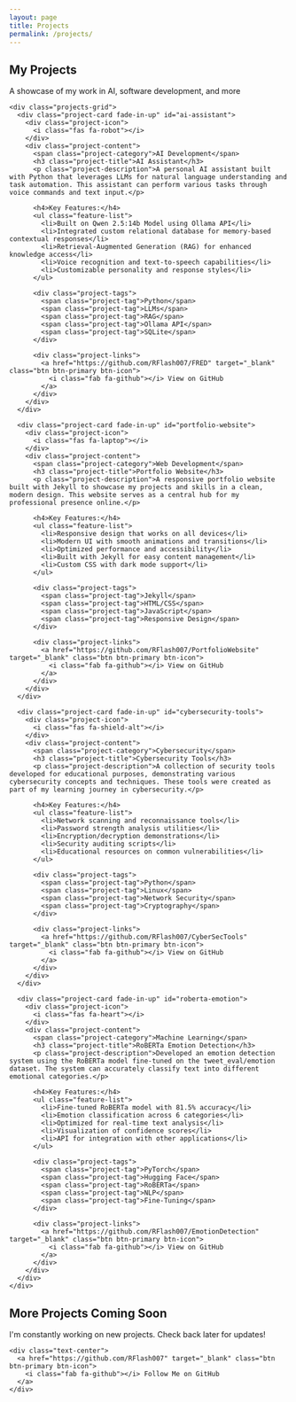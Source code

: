 ```yaml
---
layout: page
title: Projects
permalink: /projects/
---
```


<section class="section">
  <div class="wrapper">
    <div class="section-title">
      <h1 class="fade-in">My Projects</h1>
      <p>A showcase of my work in AI, software development, and more</p>
    </div>
    
    <div class="projects-grid">
      <div class="project-card fade-in-up" id="ai-assistant">
        <div class="project-icon">
          <i class="fas fa-robot"></i>
        </div>
        <div class="project-content">
          <span class="project-category">AI Development</span>
          <h3 class="project-title">AI Assistant</h3>
          <p class="project-description">A personal AI assistant built with Python that leverages LLMs for natural language understanding and task automation. This assistant can perform various tasks through voice commands and text input.</p>
          
          <h4>Key Features:</h4>
          <ul class="feature-list">
            <li>Built on Qwen 2.5:14b Model using Ollama API</li>
            <li>Integrated custom relational database for memory-based contextual responses</li>
            <li>Retrieval-Augmented Generation (RAG) for enhanced knowledge access</li>
            <li>Voice recognition and text-to-speech capabilities</li>
            <li>Customizable personality and response styles</li>
          </ul>
          
          <div class="project-tags">
            <span class="project-tag">Python</span>
            <span class="project-tag">LLMs</span>
            <span class="project-tag">RAG</span>
            <span class="project-tag">Ollama API</span>
            <span class="project-tag">SQLite</span>
          </div>
          
          <div class="project-links">
            <a href="https://github.com/RFlash007/FRED" target="_blank" class="btn btn-primary btn-icon">
              <i class="fab fa-github"></i> View on GitHub
            </a>
          </div>
        </div>
      </div>
      
      <div class="project-card fade-in-up" id="portfolio-website">
        <div class="project-icon">
          <i class="fas fa-laptop"></i>
        </div>
        <div class="project-content">
          <span class="project-category">Web Development</span>
          <h3 class="project-title">Portfolio Website</h3>
          <p class="project-description">A responsive portfolio website built with Jekyll to showcase my projects and skills in a clean, modern design. This website serves as a central hub for my professional presence online.</p>
          
          <h4>Key Features:</h4>
          <ul class="feature-list">
            <li>Responsive design that works on all devices</li>
            <li>Modern UI with smooth animations and transitions</li>
            <li>Optimized performance and accessibility</li>
            <li>Built with Jekyll for easy content management</li>
            <li>Custom CSS with dark mode support</li>
          </ul>
          
          <div class="project-tags">
            <span class="project-tag">Jekyll</span>
            <span class="project-tag">HTML/CSS</span>
            <span class="project-tag">JavaScript</span>
            <span class="project-tag">Responsive Design</span>
          </div>
          
          <div class="project-links">
            <a href="https://github.com/RFlash007/PortfolioWebsite" target="_blank" class="btn btn-primary btn-icon">
              <i class="fab fa-github"></i> View on GitHub
            </a>
          </div>
        </div>
      </div>
      
      <div class="project-card fade-in-up" id="cybersecurity-tools">
        <div class="project-icon">
          <i class="fas fa-shield-alt"></i>
        </div>
        <div class="project-content">
          <span class="project-category">Cybersecurity</span>
          <h3 class="project-title">Cybersecurity Tools</h3>
          <p class="project-description">A collection of security tools developed for educational purposes, demonstrating various cybersecurity concepts and techniques. These tools were created as part of my learning journey in cybersecurity.</p>
          
          <h4>Key Features:</h4>
          <ul class="feature-list">
            <li>Network scanning and reconnaissance tools</li>
            <li>Password strength analysis utilities</li>
            <li>Encryption/decryption demonstrations</li>
            <li>Security auditing scripts</li>
            <li>Educational resources on common vulnerabilities</li>
          </ul>
          
          <div class="project-tags">
            <span class="project-tag">Python</span>
            <span class="project-tag">Linux</span>
            <span class="project-tag">Network Security</span>
            <span class="project-tag">Cryptography</span>
          </div>
          
          <div class="project-links">
            <a href="https://github.com/RFlash007/CyberSecTools" target="_blank" class="btn btn-primary btn-icon">
              <i class="fab fa-github"></i> View on GitHub
            </a>
          </div>
        </div>
      </div>
      
      <div class="project-card fade-in-up" id="roberta-emotion">
        <div class="project-icon">
          <i class="fas fa-heart"></i>
        </div>
        <div class="project-content">
          <span class="project-category">Machine Learning</span>
          <h3 class="project-title">RoBERTa Emotion Detection</h3>
          <p class="project-description">Developed an emotion detection system using the RoBERTa model fine-tuned on the tweet_eval/emotion dataset. The system can accurately classify text into different emotional categories.</p>
          
          <h4>Key Features:</h4>
          <ul class="feature-list">
            <li>Fine-tuned RoBERTa model with 81.5% accuracy</li>
            <li>Emotion classification across 6 categories</li>
            <li>Optimized for real-time text analysis</li>
            <li>Visualization of confidence scores</li>
            <li>API for integration with other applications</li>
          </ul>
          
          <div class="project-tags">
            <span class="project-tag">PyTorch</span>
            <span class="project-tag">Hugging Face</span>
            <span class="project-tag">RoBERTa</span>
            <span class="project-tag">NLP</span>
            <span class="project-tag">Fine-Tuning</span>
          </div>
          
          <div class="project-links">
            <a href="https://github.com/RFlash007/EmotionDetection" target="_blank" class="btn btn-primary btn-icon">
              <i class="fab fa-github"></i> View on GitHub
            </a>
          </div>
        </div>
      </div>
    </div>
  </div>
</section>

<section class="section bg-light">
  <div class="wrapper">
    <div class="section-title">
      <h2>More Projects Coming Soon</h2>
      <p>I'm constantly working on new projects. Check back later for updates!</p>
    </div>
    
    <div class="text-center">
      <a href="https://github.com/RFlash007" target="_blank" class="btn btn-primary btn-icon">
        <i class="fab fa-github"></i> Follow Me on GitHub
      </a>
    </div>
  </div>
</section>

<style>
  .project-card {
    margin-bottom: 3rem;
    display: flex;
    flex-direction: column;
  }
  
  .project-content {
    padding: 2.5rem;
    flex-grow: 1;
    display: flex;
    flex-direction: column;
  }
  
  .project-content h3 {
    font-size: 1.8rem;
    margin-bottom: 1rem;
  }
  
  .project-content p {
    font-size: 1.1rem;
    line-height: 1.7;
    margin-bottom: 1.5rem;
  }
  
  .project-content h4 {
    margin-top: 1.5rem;
    margin-bottom: 1rem;
    font-size: 1.4rem;
  }
  
  .project-content ul {
    margin-bottom: 1.8rem;
    padding-left: 1.5rem;
  }
  
  .project-content li {
    margin-bottom: 0.8rem;
    line-height: 1.6;
  }
  
  .project-tags {
    margin-top: auto;
    margin-bottom: 1.8rem;
    display: flex;
    flex-wrap: wrap;
    gap: 0.7rem;
  }
  
  .project-tag {
    padding: 0.5rem 1.2rem;
    font-size: 0.9rem;
  }
  
  .project-links {
    margin-top: auto;
  }
  
  @media (min-width: 992px) {
    .project-card {
      flex-direction: row;
      align-items: stretch;
    }
    
    .project-icon {
      width: 30%;
      height: auto;
      display: flex;
      justify-content: center;
      align-items: center;
      padding: 2rem;
    }
    
    .project-icon i {
      font-size: 5rem;
    }
    
    .project-content {
      width: 70%;
    }
  }
  
  @media (max-width: 991px) {
    .project-icon {
      height: 250px;
      display: flex;
      justify-content: center;
      align-items: center;
    }
    
    .project-icon i {
      font-size: 4rem;
    }
  }
</style> 